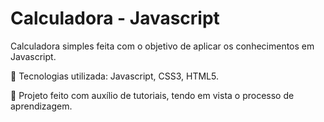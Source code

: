 # Calculadora - Javascript
 Calculadora simples feita com o objetivo de aplicar os conhecimentos em Javascript.

🔧 Tecnologias utilizada: Javascript, CSS3, HTML5.

🔎 Projeto feito com auxílio de tutoriais, tendo em vista o processo de aprendizagem.
